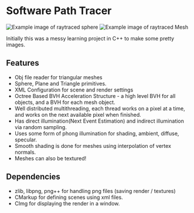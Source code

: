 # Software Path Tracer

![Example image of raytraced sphere](docs/example_pathtrace2.png)
![Example image of raytraced Mesh](docs/example_pathtrace3.png)

Initially this was a messy learning project in C++ to make some pretty images.

## Features
- Obj file reader for triangular meshes
- Sphere, Plane and Triangle primitives.
- XML Configuration for scene and render settings
- Octree Based BVH Acceleration Structure - a high level BVH for all objects, and a BVH for each mesh object.
- Well distributed multithreading, each thread works on a pixel at a time, and works on the next available pixel when finished.
- Has direct illumination(Next Event Estimation) and indirect illumination via random sampling.
- Uses some form of phong illumination for shading, ambient, diffuse, specular.
- Smooth shading is done for meshes using interpolation of vertex normals.
- Meshes can also be textured!

## Dependencies
- zlib, libpng, png++ for handling png files (saving render / textures)
- CMarkup for defining scenes using xml files.
- CImg for displaying the render in a window.

